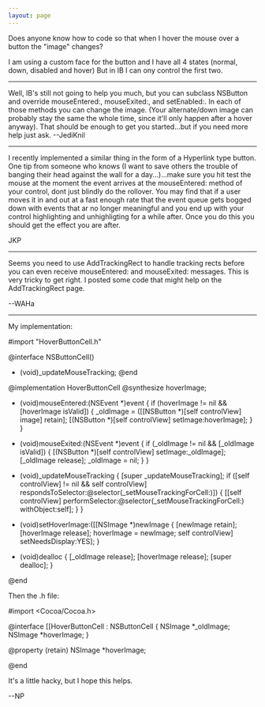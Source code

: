 ```yaml
---
layout: page
---
```




Does anyone know how to code so that when I hover the mouse over a button the "image" changes?

I am using a custom face for the button and I have all 4 states (normal, down, disabled and hover)
But in IB I can ony control the first two.

----
Well, IB's still not going to help you much, but you can subclass NSButton and override     mouseEntered:,     mouseExited:, and     setEnabled:. In each of those methods you can change the image. (Your alternate/down image can probably stay the same the whole time, since it'll only happen after a hover anyway). That should be enough to get you started...but if you need more help just ask. --JediKnil

----

I recently implemented a similar thing in the form of a Hyperlink type button.  One tip from someone who knows (I want to save others the trouble of banging their head against the wall for a day...)...make sure you hit test the mouse at the moment the event arrives at the     mouseEntered: method of your control, dont just blindly do the rollover.  You may find that if a user moves it in and out at a fast enough rate that the event queue gets bogged down with events that ar no longer meaningful and you end up with your control highlighting and unhighligting for a while after.  Once you do this you should get the effect you are after.

JKP

----

Seems you need to use AddTrackingRect to handle tracking rects before you can even receive     mouseEntered: and     mouseExited: messages. This is very tricky to get right. I posted some code that might help on the AddTrackingRect page.

--WAHa

----

My implementation:
    

#import "HoverButtonCell.h"

@interface NSButtonCell()
- (void)_updateMouseTracking;
@end

@implementation HoverButtonCell
@synthesize hoverImage;

- (void)mouseEntered:(NSEvent *)event {
	if (hoverImage != nil && [hoverImage isValid]) {
		_oldImage = ([[NSButton *)[self controlView] image] retain];
		[(NSButton *)[self controlView] setImage:hoverImage];
	}
}

- (void)mouseExited:(NSEvent *)event {
	if (_oldImage != nil && [_oldImage isValid]) {
		[(NSButton *)[self controlView] setImage:_oldImage];
		[_oldImage release];
		_oldImage = nil;
	}
}

- (void)_updateMouseTracking {
	[super _updateMouseTracking];
	if ([self controlView] != nil && self controlView] respondsToSelector:@selector(_setMouseTrackingForCell:)]) {
		[[self controlView] performSelector:@selector(_setMouseTrackingForCell:) withObject:self];
	}
}

- (void)setHoverImage:([[NSImage *)newImage {
	[newImage retain];
	[hoverImage release];
	hoverImage = newImage;
	self controlView] setNeedsDisplay:YES];
}

- (void)dealloc {
	[_oldImage release];
	[hoverImage release];
	[super dealloc];
}

@end


Then the .h file:

    
#import <Cocoa/Cocoa.h>

@interface [[HoverButtonCell : NSButtonCell {
	NSImage *_oldImage;
	NSImage *hoverImage;
}

@property (retain) NSImage *hoverImage;

@end


It's a little hacky, but I hope this helps.

--NP
